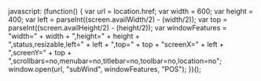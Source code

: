 javascript: (function() {
    var url = location.href;
    var width = 600;
    var height = 400;
    var left = parseInt((screen.availWidth/2) - (width/2));
    var top = parseInt((screen.availHeight/2) - (height/2));
    var windowFeatures = "width=" + width + ",height=" + height +   
							",status,resizable,left=" + left + ",top=" + top + 
							"screenX=" + left + ",screenY=" + top + ",scrollbars=no,menubar=no,titlebar=no,toolbar=no,location=no";
	window.open(url, "subWind", windowFeatures, "POS");
})();
